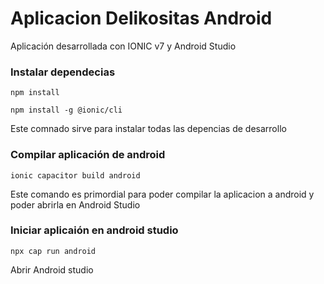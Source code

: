 # Aplicacion Delikositas Android

Aplicación desarrollada con IONIC v7 y Android Studio

### Instalar dependecias 

```
npm install 
```
```
npm install -g @ionic/cli
```
Este comnado sirve para instalar todas las depencias de desarrollo

### Compilar aplicación de android 

```
ionic capacitor build android
```
Este comando es primordial para poder compilar la aplicacion a android y poder abrirla en Android Studio

### Iniciar aplicaión en android studio
```
npx cap run android
```
Abrir Android studio
